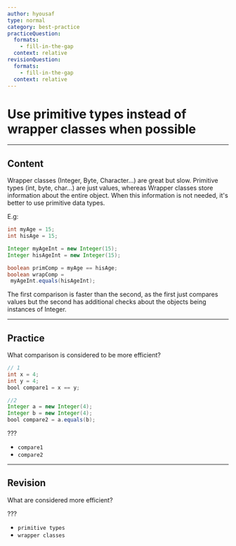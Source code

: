 ```yaml
---
author: hyousaf
type: normal
category: best-practice
practiceQuestion:
  formats:
    - fill-in-the-gap
  context: relative
revisionQuestion:
  formats:
    - fill-in-the-gap
  context: relative
---
```


# Use primitive types instead of wrapper classes when possible


---

## Content

Wrapper classes (Integer, Byte, Character...) are great but slow. Primitive types (int, byte, char...) are just values, whereas Wrapper classes store information about the entire object. When this information is not needed, it's better to use primitive data types.

E.g:

```java
int myAge = 15;
int hisAge = 15;

Integer myAgeInt = new Integer(15);
Integer hisAgeInt = new Integer(15);

boolean primComp = myAge == hisAge;
boolean wrapComp =
 myAgeInt.equals(hisAgeInt);
```

The first comparison is faster than the second, as the first just compares values but the second has additional checks about the objects being instances of Integer.


---

## Practice

What comparison is considered to be more efficient?

```java
// 1
int x = 4;
int y = 4;
bool compare1 = x == y;

//2
Integer a = new Integer(4);
Integer b = new Integer(4);
bool compare2 = a.equals(b);
```

???

- `compare1`
- `compare2`


---

## Revision

What are considered more efficient?

???

- `primitive types`
- `wrapper classes`
